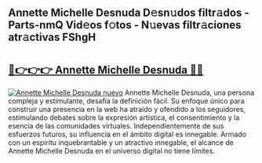 ## Annette Michelle Desnuda D𝚎sn𝚞dos filtr𝚊dos - Parts-nmQ Vid𝚎os f𝚘tos - N𝚞evas filtr𝚊ciones atr𝚊ctivas FShgH

# <h2><a href="http://mbdl74.tromn.icu/?c=Annette+Michelle+Desnuda">🔗👉👉👉 Annette Michelle Desnuda 🔗🔗</a></h2>

[![Annette Michelle Desnuda nuevo](https://i.imgur.com/pEAQMta.gif)](http://mbdl74.tromn.icu/?c=Annette+Michelle+Desnuda)
Annette Michelle Desnuda, una persona compleja y estimulante, desafía la definición fácil. Su enfoque único para construir una presencia en la web ha atraído y ofendido a los seguidores, estimulando debates sobre la expresión artística, el consentimiento y la esencia de las comunidades virtuales. Independientemente de sus esfuerzos futuros, su influencia en el ámbito digital es innegable. Armado con un espíritu inquebrantable y un atractivo innegable, el alcance de Annette Michelle Desnuda en el universo digital no tiene límites.
